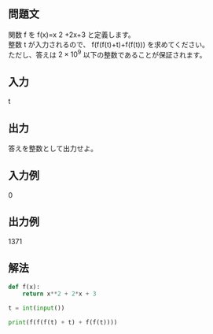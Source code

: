 ## 問題文
関数 
f を 
f(x)=x 
2
 +2x+3 と定義します。  
整数 
t が入力されるので、 
f(f(f(t)+t)+f(f(t))) を求めてください。  
ただし、答えは 
$`2×10^{9}`$
  以下の整数であることが保証されます。
## 入力
t
## 出力
答えを整数として出力せよ。
## 入力例
0
## 出力例
1371  
## 解法

```python
def f(x):
    return x**2 + 2*x + 3

t = int(input())

print(f(f(f(t) + t) + f(f(t))))